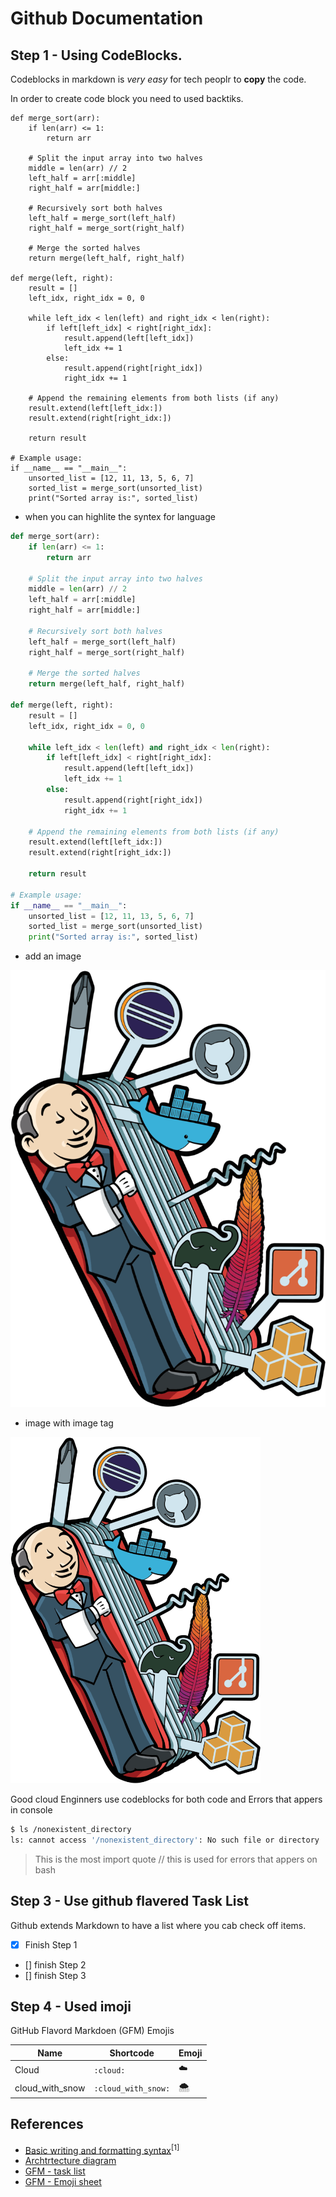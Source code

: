 # Github Documentation

## Step 1 - Using CodeBlocks.

Codeblocks in markdown is *very easy* for tech peoplr to **copy** the code.


In order to create code block you need to used backtiks.

```
def merge_sort(arr):
    if len(arr) <= 1:
        return arr

    # Split the input array into two halves
    middle = len(arr) // 2
    left_half = arr[:middle]
    right_half = arr[middle:]

    # Recursively sort both halves
    left_half = merge_sort(left_half)
    right_half = merge_sort(right_half)

    # Merge the sorted halves
    return merge(left_half, right_half)

def merge(left, right):
    result = []
    left_idx, right_idx = 0, 0

    while left_idx < len(left) and right_idx < len(right):
        if left[left_idx] < right[right_idx]:
            result.append(left[left_idx])
            left_idx += 1
        else:
            result.append(right[right_idx])
            right_idx += 1

    # Append the remaining elements from both lists (if any)
    result.extend(left[left_idx:])
    result.extend(right[right_idx:])

    return result

# Example usage:
if __name__ == "__main__":
    unsorted_list = [12, 11, 13, 5, 6, 7]
    sorted_list = merge_sort(unsorted_list)
    print("Sorted array is:", sorted_list)

```

- when you can highlite the syntex for language

```python
def merge_sort(arr):
    if len(arr) <= 1:
        return arr

    # Split the input array into two halves
    middle = len(arr) // 2
    left_half = arr[:middle]
    right_half = arr[middle:]

    # Recursively sort both halves
    left_half = merge_sort(left_half)
    right_half = merge_sort(right_half)

    # Merge the sorted halves
    return merge(left_half, right_half)

def merge(left, right):
    result = []
    left_idx, right_idx = 0, 0

    while left_idx < len(left) and right_idx < len(right):
        if left[left_idx] < right[right_idx]:
            result.append(left[left_idx])
            left_idx += 1
        else:
            result.append(right[right_idx])
            right_idx += 1

    # Append the remaining elements from both lists (if any)
    result.extend(left[left_idx:])
    result.extend(right[right_idx:])

    return result

# Example usage:
if __name__ == "__main__":
    unsorted_list = [12, 11, 13, 5, 6, 7]
    sorted_list = merge_sort(unsorted_list)
    print("Sorted array is:", sorted_list)

```

- add an image 

![Alt text](image.png)

- image with image tag

<img width="400px" src="https://github.com/waghrahul60/github-docs-example/blob/main/image.png" />

Good cloud Enginners use codeblocks for both code and Errors that appers in console


```bash
$ ls /nonexistent_directory
ls: cannot access '/nonexistent_directory': No such file or directory

```

> This is the most import quote // this is used for errors that appers on bash

## Step 3 - Use github flavered Task List

Github extends Markdown to have a list where you cab check off items.
- [x] Finish Step 1
- [] finish Step 2
- [] finish Step 3

## Step 4 - Used imoji

GitHub Flavord Markdoen (GFM) Emojis


| Name  | Shortcode | Emoji |
| ------------- | ------------- | ------------- |
| Cloud  | `:cloud:`  | :cloud: |
| cloud_with_snow | `:cloud_with_snow:` | :cloud_with_snow: |



## References

- [Basic writing and formatting syntax](https://docs.github.com/en/get-started/writing-on-github/getting-started-with-writing-and-formatting-on-github/basic-writing-and-formatting-syntax)<sup>[1]</sup>
- [Archtrtecture diagram ](https://lucid.app/lucidchart/e3f15b1a-2211-4ddb-8c95-f144c2504db4/edit?invitationId=inv_0873b3c6-c652-463f-9f2b-fa0f1b420823&page=0_0#)
- [GFM - task list](https://docs.github.com/en/get-started/writing-on-github/getting-started-with-writing-and-formatting-on-github/basic-writing-and-formatting-syntax#task-lists)
- [GFM - Emoji sheet](https://github.com/ikatyang/emoji-cheat-sheet/blob/master/README.md)

